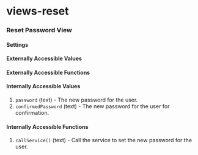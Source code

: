 # views-reset

### Reset Password View


#### Settings



#### Externally Accessible Values



#### Externally Accessible Functions



#### Internally Accessible Values

1. `password` (text) - The new password for the user.
1. `confirmedPassword` (text) - The new password for the user for confirmation.


#### Internally Accessible Functions

1. `callService()` (text) - Call the service to set the new password for the user.


